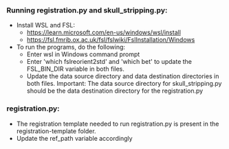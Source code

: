 ### Running registration.py and skull_stripping.py:
- Install WSL and FSL:
    - https://learn.microsoft.com/en-us/windows/wsl/install
    - https://fsl.fmrib.ox.ac.uk/fsl/fslwiki/FslInstallation/Windows
- To run the programs, do the following:
    - Enter wsl in Windows command prompt 
    - Enter 'which fslreorient2std' and 'which bet' to update the FSL_BIN_DIR variable in both files. 
    - Update the data source directory and data destination directories in both files. Important: The data source directory for skull_stripping.py should be the data destination directory for the registration.py


### registration.py:
- The registration template needed to run registration.py is present in the registration-template folder. 
- Update the ref_path variable accordingly
